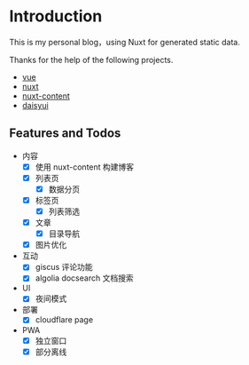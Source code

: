 # Introduction

This is my personal blog，using Nuxt for generated static data.

Thanks for the help of the following projects.

- [vue](https://cn.vuejs.org/)
- [nuxt](https://nuxt.com/)
- [nuxt-content](https://github.com/nuxt/content)
- [daisyui](https://github.com/saadeghi/daisyui)

## Features and Todos

- 内容
  - [x] 使用 nuxt-content 构建博客
  - [x] 列表页
    - [x] 数据分页
  - [x] 标签页
    - [x] 列表筛选
  - [x] 文章
    - [x] 目录导航
  - [x] 图片优化
- 互动
  - [x] giscus 评论功能
  - [x] algolia docsearch 文档搜索
- UI
  - [x] 夜间模式
- 部署
  - [x] cloudflare page
- PWA
  - [x] 独立窗口
  - [x] 部分离线